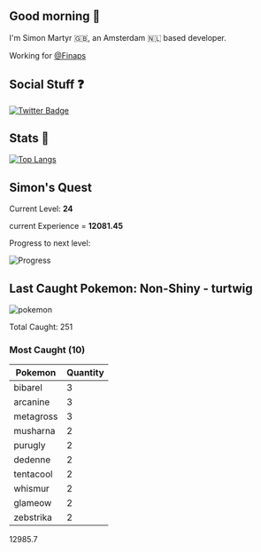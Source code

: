 ## Good morning 🌅

I'm Simon Martyr 🇬🇧, an Amsterdam 🇳🇱 based developer. 

Working for [@Finaps](https://www.finaps.nl/) 


## Social Stuff ❓

[![Twitter Badge](https://img.shields.io/badge/-@vintage_si-1ca0f1?style=flat-square&labelColor=1ca0f1&logo=twitter&logoColor=white&link=https://twitter.com/vintage_si)](https://twitter.com/vintage_si)

## Stats 🤖

[![Top Langs](https://github-readme-stats.vercel.app/api/top-langs/?username=simonmartyr&layout=compact)](https://github.com/anuraghazra/github-readme-stats)

## Simon's Quest

Current Level: **24**

current Experience = **12081.45**

Progress to next level:


![Progress](https://progress-bar.dev/70/?width=250)

## Last Caught Pokemon: Non-Shiny - turtwig
 
![pokemon](https:&#x2F;&#x2F;raw.githubusercontent.com&#x2F;PokeAPI&#x2F;sprites&#x2F;master&#x2F;sprites&#x2F;pokemon&#x2F;387.png) 

Total Caught: 251

### Most Caught (10)

Pokemon | Quantity |
--- | --- |
bibarel|3
arcanine|3
metagross|3
musharna|2
purugly|2
dedenne|2
tentacool|2
whismur|2
glameow|2
zebstrika|2


12985.7